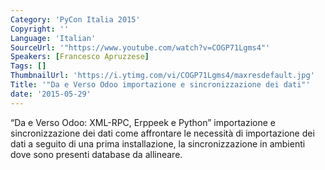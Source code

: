 ```yaml
---
Category: 'PyCon Italia 2015'
Copyright: ''
Language: 'Italian'
SourceUrl: '"https://www.youtube.com/watch?v=COGP71Lgms4"'
Speakers: [Francesco Apruzzese]
Tags: []
ThumbnailUrl: 'https://i.ytimg.com/vi/COGP71Lgms4/maxresdefault.jpg'
Title: '"Da e Verso Odoo importazione e sincronizzazione dei dati"'
date: '2015-05-29'
---
```

“Da e Verso Odoo: XML-RPC,  Erppeek e Python”
importazione e sincronizzazione dei dati
come affrontare le necessità di importazione dei dati a seguito di una prima installazione, la sincronizzazione in ambienti dove sono presenti database da allineare.
